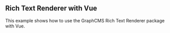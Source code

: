 ## Rich Text Renderer with Vue

This example shows how to use the GraphCMS Rich Text Renderer package with Vue.
